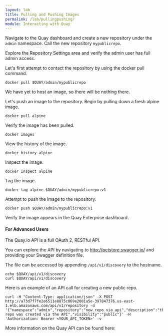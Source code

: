 ```yaml
---
layout: lab
title: Pulling and Pushing Images
permalink: /lab/pullingpushing/
module: Interacting with Quay
---
```


Navigate to the Quay dashboard and create a new repository under the `admin` namespace. Call the new repository `mypublicrepo`.

Explore the Repository Settings area and verify the admin user has full admin access.

Let's first attempt to contact the repository by using the docker pull command.

```
docker pull $QUAY/admin/mypublicrepo
```

We have yet to host an image, so there will be nothing there.

Let's push an image to the repository. Begin by pulling down a fresh alpine image.

```
docker pull alpine
```

Verify the image has been pulled.

```
docker images
```

View the history of the image.

```
docker history alpine
```

Inspect the image.

```
docker inspect alpine
```

Tag the image.

```
docker tag alpine $QUAY/admin/mypublicrepo:v1
```

Attempt to push the image to the repository.

```
docker push $QUAY/admin/mypublicrepo:v1
```

Verify the image appears in the Quay Enterprise dashboard.


#### For Advanced Users

The Quay.io API is a full OAuth 2, RESTful API.

You can explore the API by navigating to http://petstore.swagger.io/ and providing your Swagger definition file.

The file can be accessed by appending `/api/v1/discovery` to the hostname.

```
echo $QUAY/api/v1/discovery
curl $QUAY/api/v1/discovery
```

Here is an example of an API call for creating a new public repo.

```
curl -H "Content-Type: application/json" -X POST http://a73d7f7fe2e6511e8875c069e2081a5e-397847376.us-east-1.elb.amazonaws.com/api/v1/repository -d '{"namespace":"admin","repository":"new_repo_via_api","description":"this repo was created via the API","visibility":"public"}' -H 'Authorization: Bearer <YOUR_API_TOKEN>' -v
```

More information on the Quay API can be found here: 
